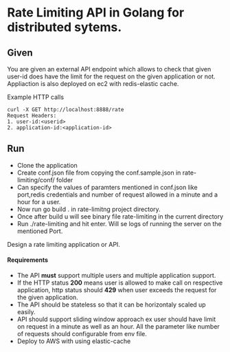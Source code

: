 Rate Limiting API in Golang for distributed sytems.
=========





Given
-----

You are given an external API endpoint which allows to check that given user-id does have the limit for the request on the given application or not.
Appliaction is also deployed on ec2 with redis-elastic cache.


Example HTTP calls

```
curl -X GET http://localhost:8888/rate
Request Headers:
1. user-id:<userid>
2. application-id:<application-id>

```
Run
----
- Clone the application
- Create conf.json file from copying the conf.sample.json in rate-limiting/conf/ folder
- Can specify the values of paramters mentioned in conf.json like port,redis credentials and number of request allowed in a minute and a hour for a user.
- Now run go build . in rate-limitng project directory.
- Once after build u will see binary file rate-limiting in the current directory
- Run ./rate-limiting and hit enter. Will se logs of running the server on the mentioned Port.

Design a rate limiting application or API.
#### Requirements

- The API **must** support multiple users and multiple application support.
- If the HTTP status **200** means user is allowed to make call on respective application, http status should **429** when user exceeds the request for the given application.
- The API should be stateless so that it can be horizontaly scaled up easily.
- API should support sliding window approach ex user should have limit on request in a minute as well as an hour. All the parameter like number of requests should configurable from env file.
- Deploy to AWS with using elastic-cache


